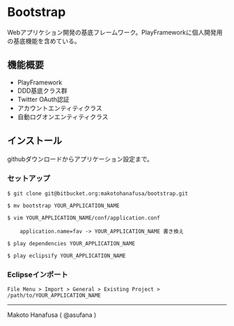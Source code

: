 
# Bootstrap

Webアプリケション開発の基底フレームワーク。PlayFrameworkに個人開発用の基底機能を含めている。

## 機能概要

- PlayFramework
- DDD基底クラス群
- Twitter OAuth認証
- アカウントエンティティクラス
- 自動ログオンエンティティクラス

## インストール

githubダウンロードからアプリケーション設定まで。

### セットアップ

    $ git clone git@bitbucket.org:makotohanafusa/bootstrap.git

    $ mv bootstrap YOUR_APPLICATION_NAME

    $ vim YOUR_APPLICATION_NAME/conf/application.conf

        application.name=fav -> YOUR_APPLICATION_NAME 書き換え

    $ play dependencies YOUR_APPLICATION_NAME

    $ play eclipsify YOUR_APPLICATION_NAME

### Eclipseインポート

    File Menu > Import > General > Existing Project > /path/to/YOUR_APPLICATION_NAME

---

Makoto Hanafusa ( @asufana )

